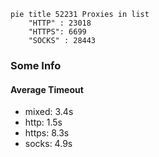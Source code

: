 
```mermaid
pie title 52231 Proxies in list
    "HTTP" : 23018
    "HTTPS": 6699
    "SOCKS" : 28443
```

### Some Info
#### Average Timeout

- mixed: 3.4s
- http: 1.5s
- https: 8.3s
- socks: 4.9s